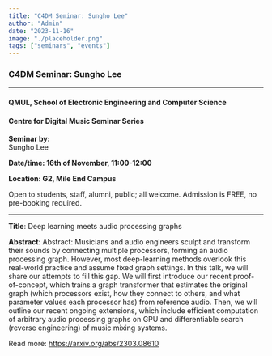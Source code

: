 ```yaml
---
title: "C4DM Seminar: Sungho Lee"
author: "Admin"
date: "2023-11-16"
image: "./placeholder.png"
tags: ["seminars", "events"]
---
```


### C4DM Seminar: Sungho Lee
-----------------

#### QMUL, School of Electronic Engineering and Computer Science

#### Centre for Digital Music Seminar Series

**Seminar by:**   
    Sungho Lee

**Date/time:  16th of November, 11:00-12:00**

**Location: G2, Mile End Campus**

Open to students, staff, alumni, public; all welcome.
Admission is FREE, no pre-booking required.

-----------------

<b>Title</b>: Deep learning meets audio processing graphs

<b>Abstract</b>: Abstract: Musicians and audio engineers sculpt and transform their sounds by connecting multiple processors, forming an audio processing graph. However, most deep-learning methods overlook this real-world practice and assume fixed graph settings. In this talk, we will share our attempts to fill this gap. We will first introduce our recent proof-of-concept, which trains a graph transformer that estimates the original graph (which processors exist, how they connect to others, and what parameter values each processor has) from reference audio. Then, we will outline our recent ongoing extensions, which include efficient computation of arbitrary audio processing graphs on GPU and differentiable search (reverse engineering) of music mixing systems.

Read more: https://arxiv.org/abs/2303.08610

